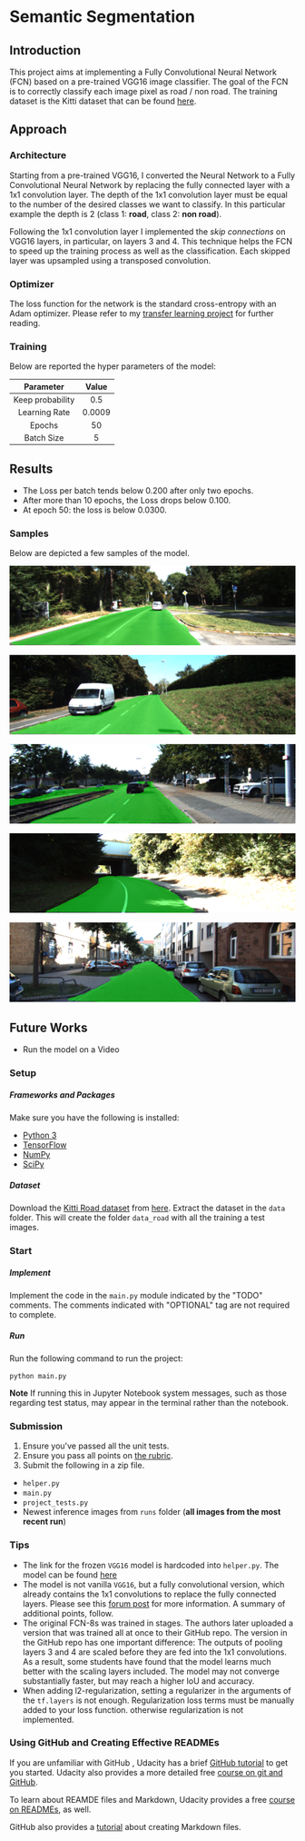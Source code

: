 # Semantic Segmentation
## Introduction

This project aims at implementing a Fully Convolutional Neural Network (FCN) based
on a pre-trained VGG16 image classifier. The goal of the FCN is to correctly
classify each image pixel as road / non road. The training dataset is the Kitti
dataset that can be found [here](http://www.cvlibs.net/download.php?file=data_road.zip).

## Approach

### Architecture

Starting from a pre-trained VGG16, I converted the Neural Network to a Fully
Convolutional Neural Network by replacing the fully connected layer with a 1x1
convolution layer. The depth of the 1x1 convolution layer must be equal to the
number of the desired classes we want to classify. In this particular example the
depth is 2 (class 1: **road**, class 2: **non road**).

Following the 1x1 convolution layer I implemented the *skip connections* on VGG16
layers, in particular, on layers 3 and 4. This technique helps the FCN to speed up
the training process as well as the classification. Each skipped layer was upsampled
using a transposed convolution.

### Optimizer

The loss function for the network is the standard cross-entropy with an Adam
optimizer. Please refer to my [transfer learning project](https://github.com/Nallo/CarND-P3-Behavioural-Cloning#training)
for further reading.

### Training

Below are reported the hyper parameters of the model:

| Parameter         | Value  |
|:-----------------:|:------:|
| Keep probability  | 0.5    |
| Learning Rate     | 0.0009 |
| Epochs            | 50     |
| Batch Size        | 5      |


## Results

  * The Loss per batch tends below 0.200 after only two epochs.
  * After more than 10 epochs, the Loss drops below 0.100.
  * At epoch 50: the loss is below 0.0300.

### Samples

Below are depicted a few samples of the model.

![sample](./results/sample_1.png)

![sample](./results/sample_2.png)

![sample](./results/sample_3.png)

![sample](./results/sample_4.png)

![sample](./results/sample_5.png)

## Future Works

  * Run the model on a Video

### Setup
##### Frameworks and Packages
Make sure you have the following is installed:
 - [Python 3](https://www.python.org/)
 - [TensorFlow](https://www.tensorflow.org/)
 - [NumPy](http://www.numpy.org/)
 - [SciPy](https://www.scipy.org/)
##### Dataset
Download the [Kitti Road dataset](http://www.cvlibs.net/datasets/kitti/eval_road.php) from [here](http://www.cvlibs.net/download.php?file=data_road.zip).  Extract the dataset in the `data` folder.  This will create the folder `data_road` with all the training a test images.

### Start
##### Implement
Implement the code in the `main.py` module indicated by the "TODO" comments.
The comments indicated with "OPTIONAL" tag are not required to complete.
##### Run
Run the following command to run the project:
```
python main.py
```
**Note** If running this in Jupyter Notebook system messages, such as those regarding test status, may appear in the terminal rather than the notebook.

### Submission
1. Ensure you've passed all the unit tests.
2. Ensure you pass all points on [the rubric](https://review.udacity.com/#!/rubrics/989/view).
3. Submit the following in a zip file.
 - `helper.py`
 - `main.py`
 - `project_tests.py`
 - Newest inference images from `runs` folder  (**all images from the most recent run**)

 ### Tips
- The link for the frozen `VGG16` model is hardcoded into `helper.py`.  The model can be found [here](https://s3-us-west-1.amazonaws.com/udacity-selfdrivingcar/vgg.zip)
- The model is not vanilla `VGG16`, but a fully convolutional version, which already contains the 1x1 convolutions to replace the fully connected layers. Please see this [forum post](https://discussions.udacity.com/t/here-is-some-advice-and-clarifications-about-the-semantic-segmentation-project/403100/8?u=subodh.malgonde) for more information.  A summary of additional points, follow.
- The original FCN-8s was trained in stages. The authors later uploaded a version that was trained all at once to their GitHub repo.  The version in the GitHub repo has one important difference: The outputs of pooling layers 3 and 4 are scaled before they are fed into the 1x1 convolutions.  As a result, some students have found that the model learns much better with the scaling layers included. The model may not converge substantially faster, but may reach a higher IoU and accuracy.
- When adding l2-regularization, setting a regularizer in the arguments of the `tf.layers` is not enough. Regularization loss terms must be manually added to your loss function. otherwise regularization is not implemented.

### Using GitHub and Creating Effective READMEs
If you are unfamiliar with GitHub , Udacity has a brief [GitHub tutorial](http://blog.udacity.com/2015/06/a-beginners-git-github-tutorial.html) to get you started. Udacity also provides a more detailed free [course on git and GitHub](https://www.udacity.com/course/how-to-use-git-and-github--ud775).

To learn about REAMDE files and Markdown, Udacity provides a free [course on READMEs](https://www.udacity.com/courses/ud777), as well.

GitHub also provides a [tutorial](https://guides.github.com/features/mastering-markdown/) about creating Markdown files.
